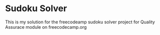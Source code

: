 # Sudoku Solver
This is my solution for the freecodeamp sudoku solver project for Quality Assurace module on freecodecamp.org
